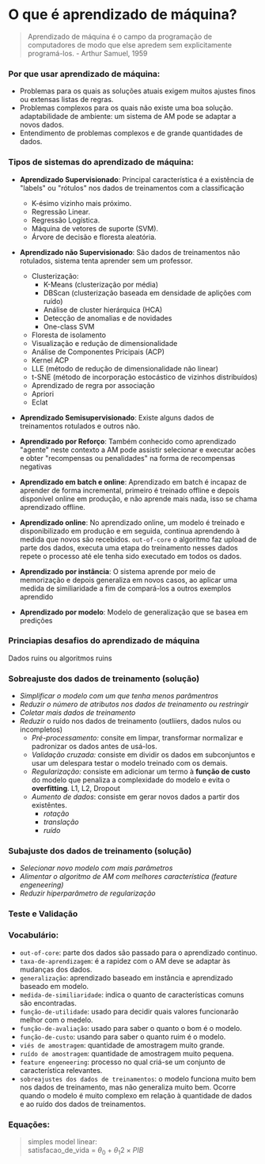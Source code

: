 # O que é aprendizado de máquina?

> Aprendizado de máquina é o campo da programação de computadores de modo que else apredem sem explicitamente programá-los. - Arthur Samuel, 1959

### Por que usar aprendizado de máquina:

- Problemas para os quais as soluções atuais exigem muitos ajustes finos ou extensas listas de regras.
- Problemas complexos para os quais não existe uma boa solução.
  adaptabilidade de ambiente: um sistema de AM pode se adaptar a novos dados.
- Entendimento de problemas complexos e de grande quantidades de dados.

### Tipos de sistemas do aprendizado de máquina:

- **Aprendizado Supervisionado**: Principal característica é a existência de "labels" ou "rótulos" nos dados de treinamentos com a classificação

  - K-ésimo vizinho mais próximo.
  - Regressão Linear.
  - Regressão Logística.
  - Máquina de vetores de suporte (SVM).
  - Árvore de decisão e floresta aleatória.

- **Aprendizado não Supervisionado**:
  São dados de treinamentos não rotulados, sistema tenta aprender sem um professor.

  - Clusterização:
    - K-Means (clusterização por média)
    - DBScan (clusterização baseada em densidade de aplições com ruído)
    - Análise de cluster hierárquica (HCA)
    - Detecção de anomalias e de novidades
    - One-class SVM
  - Floresta de isolamento
  - Visualização e redução de dimensionalidade
  - Análise de Componentes Pricipais (ACP)
  - Kernel ACP
  - LLE (método de redução de dimensionalidade não linear)
  - t-SNE (método de incorporação estocástico de vizinhos distribuídos)
  - Aprendizado de regra por associação
  - Apriori
  - Eclat

- **Aprendizado Semisupervisionado**: Existe alguns dados de treinamentos rotulados e outros não.

- **Aprendizado por Reforço**: Também conhecido como aprendizado "agente" neste contexto a AM pode assistir selecionar e executar acões e obter "recompensas ou penalidades" na forma de recompensas negativas

- **Aprendizado em batch e online**: Aprendizado em batch é incapaz de aprender de forma incremental, primeiro é treinado offline e depois disponível online em produção, e não aprende mais nada, isso se chama aprendizado offline.

- **Aprendizado online**: No aprendizado online, um modelo é treinado e disponibilizado em produção e em seguida, continua aprendendo à medida que novos são recebidos. `out-of-core` o algoritmo faz upload de parte dos dados, executa uma etapa do treinamento nesses dados repete o processo até ele tenha sido executado em todos os dados.

- **Aprendizado por instância**: O sistema aprende por meio de memorização e depois generaliza em novos casos, ao aplicar uma medida de similiaridade a fim de compará-los a outros exemplos aprendido

- **Aprendizado por modelo**: Modelo de generalização que se basea em predições

### Princiapias desafios do aprendizado de máquina

Dados ruins ou algoritmos ruins

### Sobreajuste dos dados de treinamento (solução)

- _Simplificar o modelo com um que tenha menos parâmentros_
- _Reduzir o número de atributos nos dados de treinamento ou restringir_
- _Coletar mais dados de treinamento_
- _Reduzir_ o ruído nos dados de treinamento (outliiers, dados nulos ou incompletos)
  - _Pré-processamento:_ consite em limpar, transformar normalizar e padronizar os dados antes de usá-los.
  - _Validação cruzada:_ consiste em dividir os dados em subconjuntos e usar um delespara testar o modelo treinado com os demais.
  - _Regularização:_ consiste em adicionar um termo à **função de custo** do modelo que penaliza a complexidade do modelo e evita o **overfitting**. L1, L2, Dropout
  - _Aumento de dados_: consiste em gerar novos dados a partir dos existêntes.
    - _rotação_
    - _translação_
    - _ruído_

### Subajuste dos dados de treinamento (solução)

- _Selecionar novo modelo com mais parâmetros_
- _Alimentar o algoritmo de AM com melhores característica (feature engeneering)_
- _Reduzir hiperparâmetro de regularização_

### Teste e Validação

### Vocabulário:

- `out-of-core`: parte dos dados são passado para o aprendizado continuo.
- `taxa-de-aprendizagem`: é a rapidez com o AM deve se adaptar às mudanças dos dados.
- `generalização`: aprendizado baseado em instância e aprendizado baseado em modelo.
- `medida-de-similiaridade`: indica o quanto de características comuns são encontradas.
- `função-de-utilidade`: usado para decidir quais valores funcionarão melhor com o medelo.
- `função-de-avaliação`: usado para saber o quanto o bom é o modelo.
- `função-de-custo`: usando para saber o quanto ruim é o modelo.
- `viés de amostragem`: quantidade de amostragem muito grande.
- `ruído de amostragem`: quantidade de amostragem muito pequena.
- `feature engeneering`: processo no qual criá-se um conjunto de característica relevantes.
- `sobreajustes dos dados de treinamentos`: o modelo funciona muito bem nos dados de treinamento, mas não generaliza muito bem. Ocorre quando o modelo é muito complexo em relação à quantidade de dados e ao ruído dos dados de treinamentos.

### Equações:

> simples model linear:  
> satisfacao_de_vida = $\theta_0+\theta_1 2 \times  PIB$
